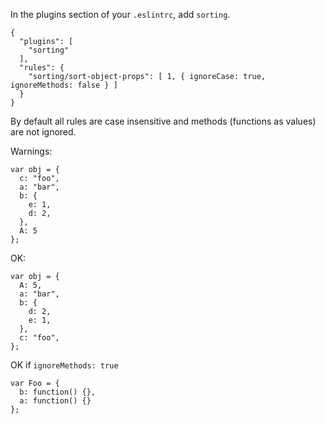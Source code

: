 In the plugins section of your `.eslintrc`, add `sorting`.

    {
      "plugins": [
        "sorting"
      ],
      "rules": {
        "sorting/sort-object-props": [ 1, { ignoreCase: true, ignoreMethods: false } ]
      }
    }

By default all rules are case insensitive and methods (functions as values) are not ignored.


Warnings:

    var obj = {
      c: "foo",
      a: "bar",
      b: {
        e: 1,
        d: 2,
      },
      A: 5
    };


OK:

    var obj = {
      A: 5,
      a: "bar",
      b: {
        d: 2,
        e: 1,
      },
      c: "foo",
    };


OK if `ignoreMethods: true`

    var Foo = {
      b: function() {},
      a: function() {}
    };
